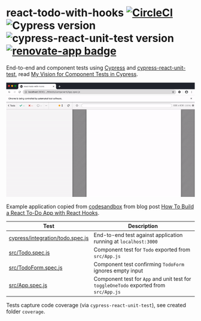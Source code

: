 # react-todo-with-hooks [![CircleCI](https://circleci.com/gh/bahmutov/react-todo-with-hooks/tree/master.svg?style=svg)](https://circleci.com/gh/bahmutov/react-todo-with-hooks/tree/master) ![Cypress version](https://img.shields.io/badge/cypress-4.5.0-brightgreen) ![cypress-react-unit-test version](https://img.shields.io/badge/cypress--react--unit--test-4.0.0-brightgreen) [![renovate-app badge][renovate-badge]][renovate-app]

End-to-end and component tests using [Cypress](http://github.com/cypress-io/cypress) and [cypress-react-unit-test](https://github.com/bahmutov/cypress-react-unit-test), read [My Vision for Component Tests in Cypress](https://glebbahmutov.com/blog/my-vision-for-component-tests/).

![App component test](images/app-test.gif)

Example application copied from [codesandbox](https://codesandbox.io/s/oj3qm2zq06) from blog post [How To Build a React To-Do App with React Hooks](https://www.digitalocean.com/community/tutorials/how-to-build-a-react-to-do-app-with-react-hooks).

Test | Description
--- | ---
[cypress/integration/todo.spec.js](cypress/integration/todo.spec.js) | End-to-end test against application running at `localhost:3000`
[src/Todo.spec.js](src/Todo.spec.js) | Component test for `Todo` exported from `src/App.js`
[src/TodoForm.spec.js](src/TodoForm.spec.js) | Component test confirming `TodoForm` ignores empty input
[src/App.spec.js](src/App.spec.js) | Component test for `App` and unit test for `toggleOneTodo` exported from `src/App.js`

Tests capture code coverage (via `cypress-react-unit-test`), see created folder `coverage`.

[renovate-badge]: https://img.shields.io/badge/renovate-app-blue.svg
[renovate-app]: https://renovateapp.com/
